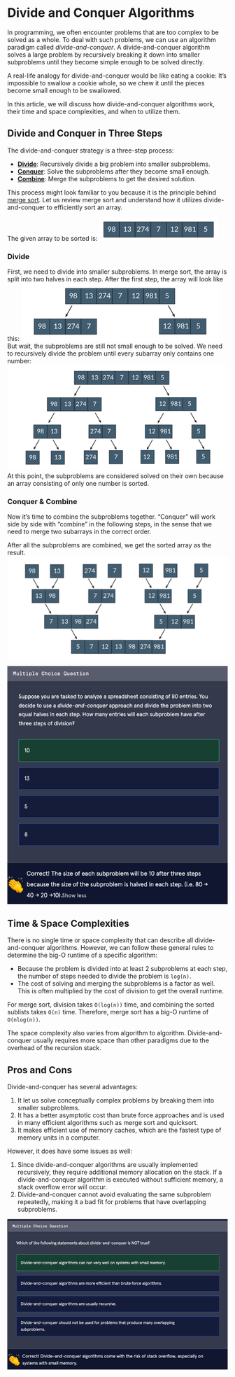 # Divide and Conquer Algorithms

 In programming, we often encounter problems that are too complex to be 
  solved as a whole. To deal with such problems, we can use an algorithm 
  paradigm called _divide-and-conquer_. A divide-and-conquer algorithm 
  solves a large problem by recursively breaking it down into smaller 
  subproblems until they become simple enough to be solved directly.

 A real-life analogy for divide-and-conquer would be like eating a cookie: 
  It’s impossible to swallow a cookie whole, so we chew it until the 
 pieces become small enough to be swallowed.

 In this article, we will discuss how divide-and-conquer algorithms work, 
  their time and space complexities, and when to utilize them.
 
## Divide and Conquer in Three Steps

The divide-and-conquer strategy is a three-step process:

- <u>**Divide**</u>: Recursively divide a big problem into smaller 
  subproblems.
- <u>**Conquer**</u>: Solve the subproblems after they become small enough.
- <u>**Combine**</u>: Merge the subproblems to get the desired solution.
 
This process might look familiar to you because it is the principle 
 behind [merge sort](https://www.codecademy.com/paths/pass-the-technical-interview-with-python/tracks/sorting-algorithms-python/modules/merge-sort-python/lessons/merge-sort-conceptual). Let us review merge sort and understand how it 
 utilizes divide-and-conquer to efficiently sort an array.

The given array to be sorted is:
![](../../img/img.png)

### Divide
 First, we need to divide into smaller subproblems. In merge sort, the 
  array is split into two halves in each step. After the first step, the 
 array will look like this:
![](../../img/img_1.png)
 But wait, the subproblems are still not small enough to be solved. We 
  need to recursively divide the problem until every subarray only 
  contains one number:
 ![](../../img/img_2.png)
At this point, the subproblems are 
  considered solved on their own because an array consisting of only one 
  number is sorted.

### Conquer & Combine
 Now it’s time to combine the subproblems together. “Conquer” will work 
  side by side with “combine” in the following steps, in the sense that we 
 need to merge two subarrays in the correct order.

 After all the subproblems are combined, we get the sorted array as the 
 result.
 ![](../../img/img_3.png)
 
![](../../img/img_4.png)

## Time & Space Complexities
 There is no single time or space complexity that can describe all 
  divide-and-conquer algorithms. However, we can follow these general 
  rules to determine the big-O runtime of a specific algorithm:

- Because the problem is divided into at least 2 subproblems at each step, 
the number of steps needed to divide the problem is `log(n)`.
- The cost of solving and merging the subproblems is a factor as well. This 
  is often multiplied by the cost of division to get the overall runtime.

 For merge sort, division takes `O(log(n))` time, and combining the sorted 
 sublists takes `O(n)` time. Therefore, merge sort has a big-O runtime of 
 `O(nlog(n))`.

 The space complexity also varies from algorithm to algorithm. 
  Divide-and-conquer usually requires more space than other paradigms due 
 to the overhead of the recursion stack.
 
## Pros and Cons
Divide-and-conquer has several advantages:

1. It let us solve conceptually complex problems by breaking them into 
smaller subproblems.
2. It has a better asymptotic cost than brute force approaches and is used 
   in many efficient algorithms such as merge sort and quicksort.
3. It makes efficient use of memory caches, which are the fastest type of 
   memory units in a computer.

However, it does have some issues as well:

1. Since divide-and-conquer algorithms are usually implemented recursively, 
 they require additional memory allocation on the stack. If a 
    divide-and-conquer algorithm is executed without sufficient memory, a 
   stack overflow error will occur.
2. Divide-and-conquer cannot avoid evaluating the same subproblem repeatedly,
   making it a bad fit for problems that have overlapping subproblems.

![](../../img/img_5.png)